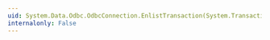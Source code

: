 ```yaml
---
uid: System.Data.Odbc.OdbcConnection.EnlistTransaction(System.Transactions.Transaction)
internalonly: False
---
```

